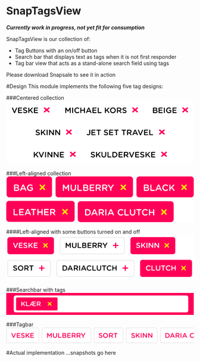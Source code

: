 # SnapTagsView

***Currently work in progress, not yet fit for consumption***

SnapTagsView is our collection of:
- Tag Buttons with an on/off button
- Search bar that displays text as tags when it is not first responder
- Tag bar view that acts as a stand-alone search field using tags

Please download Snapsale to see it in action



#Design
This module implements the following five tag designs:

###Centered collection
![Centered collection](Design/CenteredAlignedTagCollection@3x.png)

###Left-aligned collection
![Left-aligned collection](Design/LeftAlignedTagCollection@3x.png)

####Left-aligned with some buttons turned on and off
![Left-aligned on/off](Design/OnOffTags@2x.png)

###Searchbar with tags
![Searchbar with tags](Design/SearchWithTags.png@3x.png)

###Tagbar
![Tagbar](Design/TagBar@3x.png)


#Actual implementation
...snapshots go here